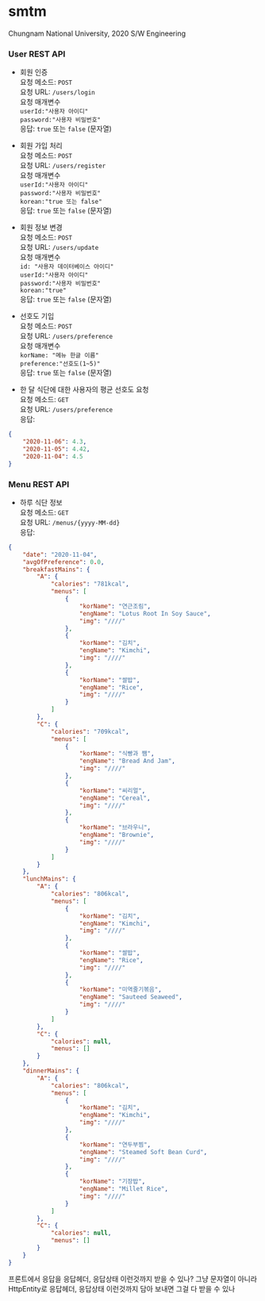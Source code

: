 # smtm
Chungnam National University, 2020 S/W Engineering

### User REST API

- 회원 인증
<br>요청 메소드: `POST`
<br>요청 URL: `/users/login`
<br>요청 매개변수
<br>`userId:"사용자 아이디"`
<br>`password:"사용자 비밀번호"`
<br>응답: `true` 또는 `false` (문자열)

- 회원 가입 처리
<br>요청 메소드: `POST`
<br>요청 URL: `/users/register`
<br>요청 매개변수
<br>`userId:"사용자 아이디"`
<br>`password:"사용자 비밀번호"`
<br>`korean:"true 또는 false"`
<br>응답: `true` 또는 `false` (문자열)

- 회원 정보 변경
<br>요청 메소드: `POST`
<br>요청 URL: `/users/update`
<br>요청 매개변수
<br>`id: "사용자 데이터베이스 아이디"`
<br>`userId:"사용자 아이디"`
<br>`password:"사용자 비밀번호"`
<br>`korean:"true"`
<br>응답: `true` 또는 `false` (문자열)

- 선호도 기입
<br>요청 메소드: `POST`
<br>요청 URL: `/users/preference`
<br>요청 매개변수
<br>`korName: "메뉴 한글 이름"`
<br>`preference:"선호도(1~5)"`
<br>응답: `true` 또는 `false` (문자열)

- 한 달 식단에 대한 사용자의 평균 선호도 요청
<br>요청 메소드: `GET`
<br>요청 URL: `/users/preference`
<br>응답:
```json
{
    "2020-11-06": 4.3,
    "2020-11-05": 4.42,
    "2020-11-04": 4.5
}
```

### Menu REST API

- 하루 식단 정보
<br>요청 메소드: `GET`
<br>요청 URL: `/menus/{yyyy-MM-dd}`
<br>응답:
```json
{
    "date": "2020-11-04",
    "avgOfPreference": 0.0,
    "breakfastMains": {
        "A": {
            "calories": "781kcal",
            "menus": [
                {
                    "korName": "연근조림",
                    "engName": "Lotus Root In Soy Sauce",
                    "img": "////"
                },
                {
                    "korName": "김치",
                    "engName": "Kimchi",
                    "img": "////"
                },
                {
                    "korName": "쌀밥",
                    "engName": "Rice",
                    "img": "////"
                }
            ]
        },
        "C": {
            "calories": "709kcal",
            "menus": [
                {
                    "korName": "식빵과 쨈",
                    "engName": "Bread And Jam",
                    "img": "////"
                },
                {
                    "korName": "씨리얼",
                    "engName": "Cereal",
                    "img": "////"
                },
                {
                    "korName": "브라우니",
                    "engName": "Brownie",
                    "img": "////"
                }
            ]
        }
    },
    "lunchMains": {
        "A": {
            "calories": "806kcal",
            "menus": [
                {
                    "korName": "김치",
                    "engName": "Kimchi",
                    "img": "////"
                },
                {
                    "korName": "쌀밥",
                    "engName": "Rice",
                    "img": "////"
                },
                {
                    "korName": "미역줄기볶음",
                    "engName": "Sauteed Seaweed",
                    "img": "////"
                }
            ]
        },
        "C": {
            "calories": null,
            "menus": []
        }
    },
    "dinnerMains": {
        "A": {
            "calories": "806kcal",
            "menus": [
                {
                    "korName": "김치",
                    "engName": "Kimchi",
                    "img": "////"
                },
                {
                    "korName": "연두부찜",
                    "engName": "Steamed Soft Bean Curd",
                    "img": "////"
                },
                {
                    "korName": "기장밥",
                    "engName": "Millet Rice",
                    "img": "////"
                }
            ]
        },
        "C": {
            "calories": null,
            "menus": []
        }
    }
}
```


프론트에서 응답을 응답헤더, 응답상태 이런것까지 받을 수 있나?
그냥 문자열이 아니라 HttpEntity로 응답헤더, 응답상태 이런것까지
담아 보내면 그걸 다 받을 수 있나